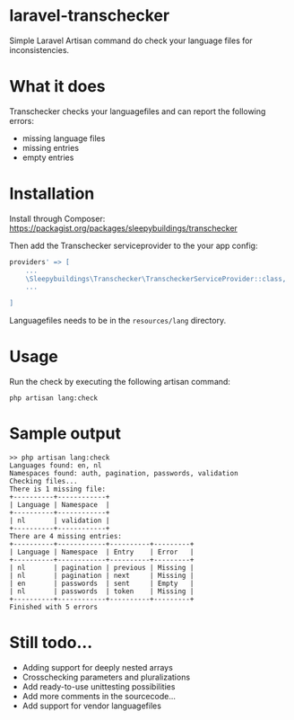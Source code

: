 # laravel-transchecker

Simple Laravel Artisan command do check your language files for inconsistencies.

# What it does

Transchecker checks your languagefiles and can report the following errors:

- missing language files
- missing entries
- empty entries

# Installation

Install through Composer: https://packagist.org/packages/sleepybuildings/transchecker

Then add the Transchecker serviceprovider to the your app config:

```php
providers' => [
	...
	\Sleepybuildings\Transchecker\TranscheckerServiceProvider::class,
	...

]
```

Languagefiles needs to be in the `resources/lang` directory.

# Usage

Run the check by executing the following artisan command:

`php artisan lang:check`

# Sample output

```
>> php artisan lang:check
Languages found: en, nl
Namespaces found: auth, pagination, passwords, validation
Checking files...
There is 1 missing file:
+----------+------------+
| Language | Namespace  |
+----------+------------+
| nl       | validation |
+----------+------------+
There are 4 missing entries:
+----------+------------+----------+---------+
| Language | Namespace  | Entry    | Error   |
+----------+------------+----------+---------+
| nl       | pagination | previous | Missing |
| nl       | pagination | next     | Missing |
| en       | passwords  | sent     | Empty   |
| nl       | passwords  | token    | Missing |
+----------+------------+----------+---------+
Finished with 5 errors
```

# Still todo...

- Adding support for deeply nested arrays
- Crosschecking parameters and pluralizations
- Add ready-to-use unittesting possibilities
- Add more comments in the sourcecode...
- Add support for vendor languagefiles
